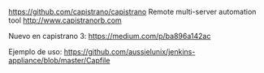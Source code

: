 https://github.com/capistrano/capistrano
Remote multi-server automation tool 
http://www.capistranorb.com

Nuevo en capistrano 3: https://medium.com/p/ba896a142ac


Ejemplo de uso: https://github.com/aussielunix/jenkins-appliance/blob/master/Capfile
